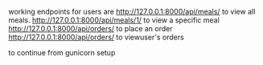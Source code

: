 working endpoints for users are
http://127.0.0.1:8000/api/meals/ to view all meals.
http://127.0.0.1:8000/api/meals/1/
 to view a specific meal
 http://127.0.0.1:8000/api/orders/
 to place an order
 http://127.0.0.1:8000/api/orders/
 to viewuser's orders

 to continue from gunicorn setup